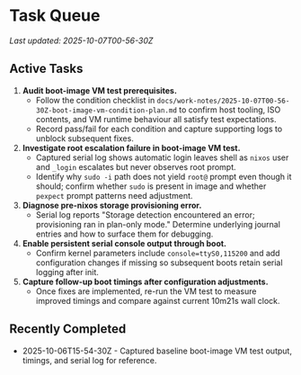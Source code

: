 # Task Queue

_Last updated: 2025-10-07T00-56-30Z_

## Active Tasks

1. **Audit boot-image VM test prerequisites.**
   - Follow the condition checklist in `docs/work-notes/2025-10-07T00-56-30Z-boot-image-vm-condition-plan.md` to confirm host tooling, ISO contents, and VM runtime behaviour all satisfy test expectations.
   - Record pass/fail for each condition and capture supporting logs to unblock subsequent fixes.
1. **Investigate root escalation failure in boot-image VM test.**
   - Captured serial log shows automatic login leaves shell as `nixos` user and `_login` escalates but never observes root prompt.
   - Identify why `sudo -i` path does not yield `root@` prompt even though it should; confirm whether `sudo` is present in image and whether `pexpect` prompt patterns need adjustment.
2. **Diagnose pre-nixos storage provisioning error.**
   - Serial log reports "Storage detection encountered an error; provisioning ran in plan-only mode." Determine underlying journal entries and how to surface them for debugging.
3. **Enable persistent serial console output through boot.**
   - Confirm kernel parameters include `console=ttyS0,115200` and add configuration changes if missing so subsequent boots retain serial logging after init.
4. **Capture follow-up boot timings after configuration adjustments.**
   - Once fixes are implemented, re-run the VM test to measure improved timings and compare against current 10m21s wall clock.

## Recently Completed

- 2025-10-06T15-54-30Z - Captured baseline boot-image VM test output, timings, and serial log for reference.
